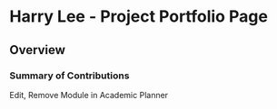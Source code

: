 # Harry Lee - Project Portfolio Page

## Overview

### Summary of Contributions

Edit, Remove Module in Academic Planner
